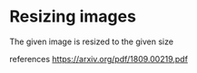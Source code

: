 # Resizing images

The given image is resized to the given size

references
https://arxiv.org/pdf/1809.00219.pdf